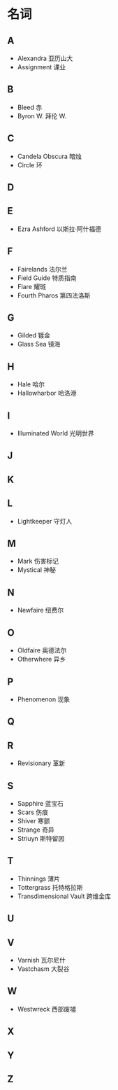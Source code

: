 # 名词

## A
- Alexandra 亚历山大
- Assignment 课业

## B
- Bleed 赤
- Byron W. 拜伦 W.

## C
- Candela Obscura 暗烛
- Circle 环

## D

## E
- Ezra Ashford 以斯拉·阿什福德

## F
- Fairelands 法尔兰
- Field Guide 特质指南
- Flare 耀斑
- Fourth Pharos 第四法洛斯

## G
- Gilded 镀金
- Glass Sea 镜海

## H
- Hale 哈尔
- Hallowharbor 哈洛港

## I
- Illuminated World 光明世界

## J

## K

## L
- Lightkeeper 守灯人

## M
- Mark 伤害标记
- Mystical 神秘

## N
- Newfaire 纽费尔

## O
- Oldfaire 奥德法尔
- Otherwhere 异乡

## P
- Phenomenon 现象

## Q

## R
- Revisionary 革新

## S
- Sapphire 蓝宝石
- Scars 伤痕
- Shiver 寒颤
- Strange 奇异
- Striuyn 斯特留因

## T
- Thinnings 薄片
- Tottergrass 托特格拉斯
- Transdimensional Vault 跨维金库

## U

## V
- Varnish 瓦尔尼什
- Vastchasm 大裂谷

## W
- Westwreck 西部废墟

## X

## Y

## Z
